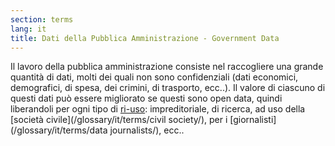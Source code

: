 ```yaml
---
section: terms
lang: it
title: Dati della Pubblica Amministrazione - Government Data
---
```

Il lavoro della pubblica amministrazione consiste nel raccogliere una grande quantità di dati, molti dei quali non sono confidenziali (dati economici, demografici, di spesa, dei crimini, di trasporto, ecc..). Il valore di ciascuno di questi dati può essere migliorato se questi sono open data, quindi liberandoli per ogni tipo di [ri-uso](/glossary/it/terms/re-use/): impreditoriale, di ricerca, ad uso della [società civile](/glossary/it/terms/civil society/), per i [giornalisti](/glossary/it/terms/data journalists/), ecc..
